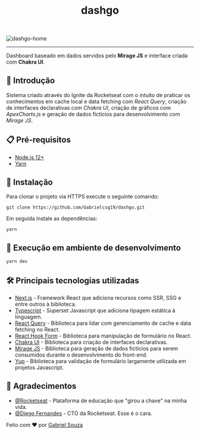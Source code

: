 <h1 align="center">dashgo</h1><br>

![dashgo-home](https://user-images.githubusercontent.com/54643425/129553423-8233189d-29d7-4919-99da-c7c9d6e00fc3.png)

---
Dashboard baseado em dados servidos pelo __Mirage JS__ e interface criada com __Chakra UI__.

## 🚀 Introdução
Sistema criado através do Ignite da Rocketseat com o intuito de praticar os conhecimentos em cache local e data fetching com *React Query*, criação de interfaces declarativas com *Chakra UI*, criação de gráficos com *ApexCharts.js* e geração de dados fictícios para desenvolvimento com *Mirage JS*.

## :clipboard: Pré-requisitos

- [Node.js 12+](https://nodejs.org/en/download/)
- [Yarn](https://classic.yarnpkg.com/en/docs/install/#windows-stable)

## :wrench: Instalação

Para clonar o projeto via HTTPS execute o seguinte comando:
```
git clone https://github.com/Gabrielcsg19/dashgo.git
```
Em seguida instale as dependências:
```
yarn
```

## 🔨 Execução em ambiente de desenvolvimento

```
yarn dev
```

## :hammer_and_wrench: Principais tecnologias utilizadas
- [Next.js](https://nextjs.org/) - Framework React que adiciona recursos como SSR, SSG e entre outros à biblioteca.
- [Typescript](https://www.typescriptlang.org/) - Superset Javascript que adiciona tipagem estática à linguagem.
- [React Query](https://react-query.tanstack.com/) - Biblioteca para lidar com gerenciamento de cache e data fetching no React.
- [React Hook Form](https://react-hook-form.com/) - Biblioteca para manipulação de formulário no React.
- [Chakra UI](https://chakra-ui.com/) - Biblioteca para criação de interfaces declarativas.
- [Mirage JS](https://miragejs.com/) - Biblioteca para geração de dados fictícios para serem consumidos durante o desenvolvimento do front-end.
- [Yup](https://github.com/jquense/yup) - Biblioteca para validação de formulário largamente utilizada em projetos Javascript.

## 🎉 Agradecimentos

- [@Rocketseat](https://github.com/Rocketseat) - Plataforma de educação que "girou a chave" na minha vida.
- [@Diego Fernandes](https://github.com/diego3g) - CTO da Rocketseat. Esse é o cara.

Feito com :heart: por [Gabriel Souza](https://github.com/Gabrielcsg19)

